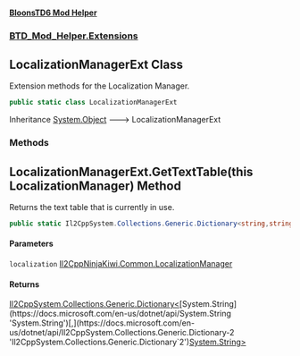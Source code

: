 #### [BloonsTD6 Mod Helper](README.md 'README')
### [BTD_Mod_Helper.Extensions](README.md#BTD_Mod_Helper.Extensions 'BTD_Mod_Helper.Extensions')

## LocalizationManagerExt Class

Extension methods for the Localization Manager.

```csharp
public static class LocalizationManagerExt
```

Inheritance [System.Object](https://docs.microsoft.com/en-us/dotnet/api/System.Object 'System.Object') &#129106; LocalizationManagerExt
### Methods

<a name='BTD_Mod_Helper.Extensions.LocalizationManagerExt.GetTextTable(thisIl2CppNinjaKiwi.Common.LocalizationManager)'></a>

## LocalizationManagerExt.GetTextTable(this LocalizationManager) Method

Returns the text table that is currently in use.

```csharp
public static Il2CppSystem.Collections.Generic.Dictionary<string,string> GetTextTable(this Il2CppNinjaKiwi.Common.LocalizationManager localization);
```
#### Parameters

<a name='BTD_Mod_Helper.Extensions.LocalizationManagerExt.GetTextTable(thisIl2CppNinjaKiwi.Common.LocalizationManager).localization'></a>

`localization` [Il2CppNinjaKiwi.Common.LocalizationManager](https://docs.microsoft.com/en-us/dotnet/api/Il2CppNinjaKiwi.Common.LocalizationManager 'Il2CppNinjaKiwi.Common.LocalizationManager')

#### Returns
[Il2CppSystem.Collections.Generic.Dictionary&lt;](https://docs.microsoft.com/en-us/dotnet/api/Il2CppSystem.Collections.Generic.Dictionary-2 'Il2CppSystem.Collections.Generic.Dictionary`2')[System.String](https://docs.microsoft.com/en-us/dotnet/api/System.String 'System.String')[,](https://docs.microsoft.com/en-us/dotnet/api/Il2CppSystem.Collections.Generic.Dictionary-2 'Il2CppSystem.Collections.Generic.Dictionary`2')[System.String](https://docs.microsoft.com/en-us/dotnet/api/System.String 'System.String')[&gt;](https://docs.microsoft.com/en-us/dotnet/api/Il2CppSystem.Collections.Generic.Dictionary-2 'Il2CppSystem.Collections.Generic.Dictionary`2')